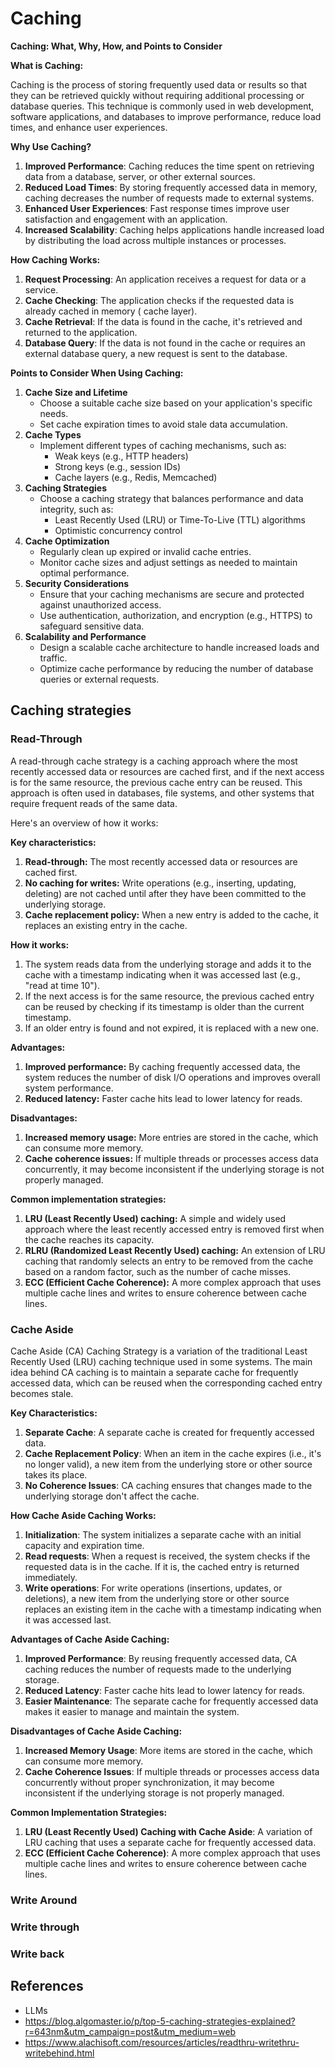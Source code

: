 # Caching
**Caching: What, Why, How, and Points to Consider**

**What is Caching:**

Caching is the process of storing frequently used data or results so that they can be retrieved quickly without requiring additional processing or database queries. This technique is commonly used in web development, software applications, and databases to improve performance, reduce load times, and enhance user experiences.

**Why Use Caching?**

1. **Improved Performance**: Caching reduces the time spent on retrieving data from a database, server, or other external sources.
2. **Reduced Load Times**: By storing frequently accessed data in memory, caching decreases the number of requests made to external systems.
3. **Enhanced User Experiences**: Fast response times improve user satisfaction and engagement with an application.
4. **Increased Scalability**: Caching helps applications handle increased load by distributing the load across multiple instances or processes.

**How Caching Works:**

1. **Request Processing**: An application receives a request for data or a service.
2. **Cache Checking**: The application checks if the requested data is already cached in memory ( cache layer).
3. **Cache Retrieval**: If the data is found in the cache, it's retrieved and returned to the application.
4. **Database Query**: If the data is not found in the cache or requires an external database query, a new request is sent to the database.

**Points to Consider When Using Caching:**

1. **Cache Size and Lifetime**
    * Choose a suitable cache size based on your application's specific needs.
    * Set cache expiration times to avoid stale data accumulation.
2. **Cache Types**
    * Implement different types of caching mechanisms, such as:
        + Weak keys (e.g., HTTP headers)
        + Strong keys (e.g., session IDs)
        + Cache layers (e.g., Redis, Memcached)
3. **Caching Strategies**
    * Choose a caching strategy that balances performance and data integrity, such as:
        + Least Recently Used (LRU) or Time-To-Live (TTL) algorithms
        + Optimistic concurrency control
4. **Cache Optimization**
    * Regularly clean up expired or invalid cache entries.
    * Monitor cache sizes and adjust settings as needed to maintain optimal performance.
5. **Security Considerations**
    * Ensure that your caching mechanisms are secure and protected against unauthorized access.
    * Use authentication, authorization, and encryption (e.g., HTTPS) to safeguard sensitive data.
6. **Scalability and Performance**
    * Design a scalable cache architecture to handle increased loads and traffic.
    * Optimize cache performance by reducing the number of database queries or external requests.

## Caching strategies

### Read-Through
A read-through cache strategy is a caching approach where the most recently accessed data or resources are cached first, and if the next access is for the same resource, the previous cache entry can be reused. This approach is often used in databases, file systems, and other systems that require frequent reads of the same data.

Here's an overview of how it works:

**Key characteristics:**

1. **Read-through:** The most recently accessed data or resources are cached first.
2. **No caching for writes:** Write operations (e.g., inserting, updating, deleting) are not cached until after they have been committed to the underlying storage.
3. **Cache replacement policy:** When a new entry is added to the cache, it replaces an existing entry in the cache.

**How it works:**

1. The system reads data from the underlying storage and adds it to the cache with a timestamp indicating when it was accessed last (e.g., "read at time 10").
2. If the next access is for the same resource, the previous cached entry can be reused by checking if its timestamp is older than the current timestamp.
3. If an older entry is found and not expired, it is replaced with a new one.

**Advantages:**

1. **Improved performance:** By caching frequently accessed data, the system reduces the number of disk I/O operations and improves overall system performance.
2. **Reduced latency:** Faster cache hits lead to lower latency for reads.

**Disadvantages:**

1. **Increased memory usage:** More entries are stored in the cache, which can consume more memory.
2. **Cache coherence issues:** If multiple threads or processes access data concurrently, it may become inconsistent if the underlying storage is not properly managed.

**Common implementation strategies:**

1. **LRU (Least Recently Used) caching:** A simple and widely used approach where the least recently accessed entry is removed first when the cache reaches its capacity.
2. **RLRU (Randomized Least Recently Used) caching:** An extension of LRU caching that randomly selects an entry to be removed from the cache based on a random factor, such as the number of cache misses.
3. **ECC (Efficient Cache Coherence):** A more complex approach that uses multiple cache lines and writes to ensure coherence between cache lines.

### Cache Aside
Cache Aside (CA) Caching Strategy is a variation of the traditional Least Recently Used (LRU) caching technique used in some systems. The main idea behind CA caching is to maintain a separate cache for frequently accessed data, which can be reused when the corresponding cached entry becomes stale.

**Key Characteristics:**

1.  **Separate Cache**: A separate cache is created for frequently accessed data.
2.  **Cache Replacement Policy**: When an item in the cache expires (i.e., it's no longer valid), a new item from the underlying store or other source takes its place.
3.  **No Coherence Issues**: CA caching ensures that changes made to the underlying storage don't affect the cache.

**How Cache Aside Caching Works:**

1.  **Initialization**: The system initializes a separate cache with an initial capacity and expiration time.
2.  **Read requests**: When a request is received, the system checks if the requested data is in the cache. If it is, the cached entry is returned immediately.
3.  **Write operations**: For write operations (insertions, updates, or deletions), a new item from the underlying store or other source replaces an existing item in the cache with a timestamp indicating when it was accessed last.

**Advantages of Cache Aside Caching:**

1.  **Improved Performance**: By reusing frequently accessed data, CA caching reduces the number of requests made to the underlying storage.
2.  **Reduced Latency**: Faster cache hits lead to lower latency for reads.
3.  **Easier Maintenance**: The separate cache for frequently accessed data makes it easier to manage and maintain the system.

**Disadvantages of Cache Aside Caching:**

1.  **Increased Memory Usage**: More items are stored in the cache, which can consume more memory.
2.  **Cache Coherence Issues**: If multiple threads or processes access data concurrently without proper synchronization, it may become inconsistent if the underlying storage is not properly managed.

**Common Implementation Strategies:**

1.  **LRU (Least Recently Used) Caching with Cache Aside**: A variation of LRU caching that uses a separate cache for frequently accessed data.
2.  **ECC (Efficient Cache Coherence)**: A more complex approach that uses multiple cache lines and writes to ensure coherence between cache lines.

### Write Around

### Write through

### Write back

## References
* LLMs
* https://blog.algomaster.io/p/top-5-caching-strategies-explained?r=643nm&utm_campaign=post&utm_medium=web
* https://www.alachisoft.com/resources/articles/readthru-writethru-writebehind.html